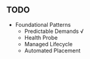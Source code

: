 ## TODO

- Foundational Patterns
   * Predictable Demands √
   * Health Probe
   * Managed Lifecycle
   * Automated Placement
